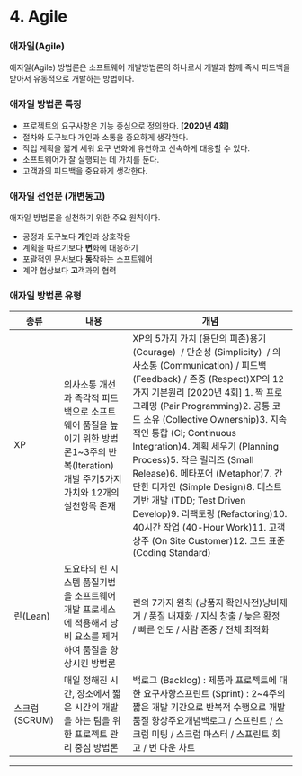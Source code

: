 # 4. Agile

### 애자일(Agile)

애자일(Agile) 방법론은 소프트웨어 개발방법론의 하나로서 개발과 함께 즉시 피드백을 받아서 유동적으로 개발하는 방법이다.

### 애자일 방법론 특징

- 프로젝트의 요구사항은 기능 중심으로 정의한다. **[2020년 4회]**
- 절차와 도구보다 개인과 소통을 중요하게 생각한다.
- 작업 계획을 짧게 세워 요구 변화에 유연하고 신속하게 대응할 수 있다.
- 소프트웨어가 잘 실행되는 데 가치를 둔다.
- 고객과의 피드백을 중요하게 생각한다.

### 애자일 선언문 **(개변동고)**

애자일 방법론을 실천하기 위한 주요 원칙이다.

- 공정과 도구보다 **개**인과 상호작용
- 계획을 따르기보다 **변**화에 대응하기
- 포괄적인 문서보다 **동**작하는 소프트웨어
- 계약 협상보다 **고**객과의 협력

### 애자일 방법론 유형

| 종류 | 내용 | 개념 |
| --- | --- | --- |
| XP | 의사소통 개선과 즉각적 피드백으로 소프트웨어 품질을 높이기 위한 방법론1~3주의 반복(Iteration) 개발 주기5가지 가치와 12개의 실천항목 존재 | XP의 5가지 가치 (용단의 피존)용기 (Courage)  / 단순성 (Simplicity)  / 의사소통 (Communication) / 피드백 (Feedback) / 존중 (Respect)XP의 12가지 기본원리 [2020년 4회]   1. 짝 프로그래밍 (Pair Programming)2. 공통 코드 소유 (Collective Ownership)3. 지속적인 통합 (CI; Continuous Integration)4. 계획 세우기 (Planning Process)5. 작은 릴리즈 (Small Release)6. 메타포어 (Metaphor)7. 간단한 디자인 (Simple Design)8. 테스트 기반 개발 (TDD; Test Driven Develop)9. 리팩토링 (Refactoring)10. 40시간 작업 (40-Hour Work)11. 고객 상주 (On Site Customer)12. 코드 표준 (Coding Standard) |
| 린(Lean) | 도요타의 린 시스템 품질기법을 소프트웨어 개발 프로세스에 적용해서 낭비 요소를 제거하여 품질을 향상시킨 방법론 | 린의 7가지 원칙 (낭품지 확인사전)낭비제거 / 품질 내재화 / 지식 창출 / 늦은 확정 / 빠른 인도 / 사람 존중 / 전체 최적화 |
| 스크럼(SCRUM) | 매일 정해진 시간, 장소에서 짧은 시간의 개발을 하는 팀을 위한 프로젝트 관리 중심 방법론 | 백로그 (Backlog) : 제품과 프로젝트에 대한 요구사항스프린트 (Sprint) : 2~4주의 짧은 개발 기간으로 반복적 수행으로 개발품질 향상주요개념백로그 / 스프린트 / 스크럼 미팅 / 스크럼 마스터 / 스프린트 회고 / 번 다운 차트 |

---
